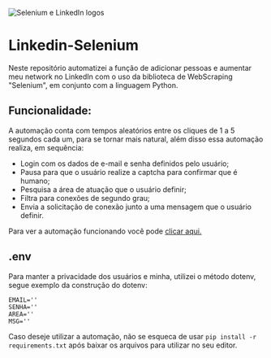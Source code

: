 ![Selenium e LinkedIn logos](https://github.com/Romano-g/Linkedin-Selenium/assets/143983377/1db4d748-0e95-400d-96f0-d3297f14d0cb)


# Linkedin-Selenium
 
Neste repositório automatizei a função de adicionar pessoas e aumentar meu network no LinkedIn com o uso da biblioteca de WebScraping "Selenium", em conjunto com a linguagem Python.

## Funcionalidade:

A automação conta com tempos aleatórios entre os cliques de 1 a 5 segundos cada um, para se tornar mais natural, além disso essa automação realiza, em sequência:

* Login com os dados de e-mail e senha definidos pelo usuário;
* Pausa para que o usuário realize a captcha para confirmar que é humano;
* Pesquisa a área de atuação que o usuário definir;
* Filtra para conexões de segundo grau;
* Envia a solicitação de conexão junto a uma mensagem que o usuário definir.

Para ver a automação funcionando você pode [clicar aqui.](https://youtu.be/5rekbQEQFPI)

## .env

Para manter a privacidade dos usuários e minha, utilizei o método dotenv, segue exemplo da construção do dotenv:

~~~
EMAIL=''
SENHA=''
AREA=''
MSG=''
~~~

Caso deseje utilizar a automação, não se esqueca de usar `pip install -r requirements.txt` após baixar os arquivos para utilizar no seu editor.
